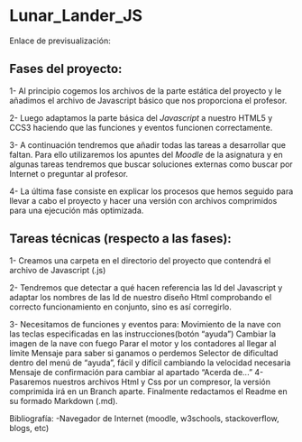 # Lunar_Lander_JS
Enlace de previsualización: 

## Fases del proyecto:

1- Al principio cogemos los archivos de la parte estática del proyecto y le añadimos el archivo de Javascript básico que nos proporciona el profesor.

2- Luego adaptamos la parte básica del _Javascript_ a nuestro HTML5 y CCS3 haciendo que las funciones y eventos funcionen correctamente.

3- A continuación tendremos que añadir todas las tareas a desarrollar que faltan. Para ello utilizaremos los apuntes del _Moodle_ de la asignatura y en algunas tareas tendremos que buscar soluciones externas como buscar por Internet o preguntar al profesor.

4- La última fase consiste en explicar los procesos que hemos seguido para llevar a cabo el proyecto y hacer una versión con archivos comprimidos para una ejecución más optimizada.

## Tareas técnicas (respecto a las fases):

1- Creamos una carpeta en el directorio del proyecto que contendrá el archivo de Javascript (.js) 

2- Tendremos que detectar a qué hacen referencia las Id del Javascript y adaptar los nombres de las Id de nuestro diseño Html comprobando el correcto funcionamiento en conjunto, sino es así corregirlo.

3- Necesitamos de funciones y eventos para:
	Movimiento de la nave con las teclas especificadas en las instrucciones(botón “ayuda”)
	Cambiar la imagen de la nave con fuego
	Parar el motor y los contadores al llegar al límite
	Mensaje para saber si ganamos o perdemos
	Selector de dificultad dentro del menú de “ayuda”, fácil y difícil cambiando la velocidad 		necesaria
	Mensaje de confirmación para cambiar al apartado “Acerda de...”
4- Pasaremos nuestros archivos Html y Css por un compresor, la versión comprimida irá en un Branch aparte. Finalmente redactamos el Readme en su formado Markdown (.md).


Bibliografía:
	-Navegador de Internet (moodle, w3schools, stackoverflow, blogs, etc)
